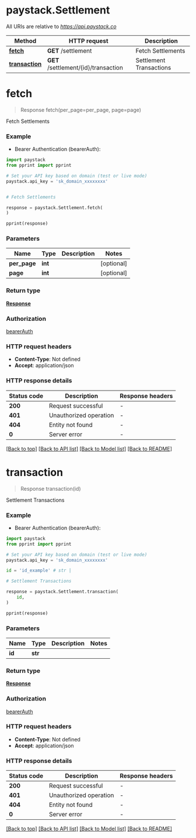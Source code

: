 # paystack.Settlement

All URIs are relative to *https://api.paystack.co*

Method | HTTP request | Description
------------- | ------------- | -------------
[**fetch**](Settlement.md#fetch) | **GET** /settlement | Fetch Settlements
[**transaction**](Settlement.md#transaction) | **GET** /settlement/{id}/transaction | Settlement Transactions


# **fetch**
> Response fetch(per_page=per_page, page=page)

Fetch Settlements

### Example

* Bearer Authentication (bearerAuth):
```python
import paystack
from pprint import pprint

# Set your API key based on domain (test or live mode)
paystack.api_key = 'sk_domain_xxxxxxxx'


# Fetch Settlements

response = paystack.Settlement.fetch(
)

pprint(response)
```
### Parameters

Name | Type | Description  | Notes
------------- | ------------- | ------------- | -------------
 **per_page** | **int**|  | [optional] 
 **page** | **int**|  | [optional] 

### Return type

[**Response**](Response.md)

### Authorization

[bearerAuth](../README.md#bearerAuth)

### HTTP request headers

 - **Content-Type**: Not defined
 - **Accept**: application/json

### HTTP response details
| Status code | Description | Response headers |
|-------------|-------------|------------------|
**200** | Request successful |  -  |
**401** | Unauthorized operation |  -  |
**404** | Entity not found |  -  |
**0** | Server error |  -  |

[[Back to top]](#) [[Back to API list]](../README.md#documentation-for-api-endpoints) [[Back to Model list]](../README.md#documentation-for-models) [[Back to README]](../README.md)

# **transaction**
> Response transaction(id)

Settlement Transactions

### Example

* Bearer Authentication (bearerAuth):
```python
import paystack
from pprint import pprint

# Set your API key based on domain (test or live mode)
paystack.api_key = 'sk_domain_xxxxxxxx'

id = 'id_example' # str | 

# Settlement Transactions

response = paystack.Settlement.transaction(
    id,
)

pprint(response)
```
### Parameters

Name | Type | Description  | Notes
------------- | ------------- | ------------- | -------------
 **id** | **str**|  | 

### Return type

[**Response**](Response.md)

### Authorization

[bearerAuth](../README.md#bearerAuth)

### HTTP request headers

 - **Content-Type**: Not defined
 - **Accept**: application/json

### HTTP response details
| Status code | Description | Response headers |
|-------------|-------------|------------------|
**200** | Request successful |  -  |
**401** | Unauthorized operation |  -  |
**404** | Entity not found |  -  |
**0** | Server error |  -  |

[[Back to top]](#) [[Back to API list]](../README.md#documentation-for-api-endpoints) [[Back to Model list]](../README.md#documentation-for-models) [[Back to README]](../README.md)

